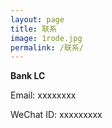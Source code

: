 ```yaml
---
layout: page
title: 联系
image: 1rode.jpg
permalink: /联系/
---
```


**Bank LC**

Email: xxxxxxxx

WeChat ID: xxxxxxxxx

